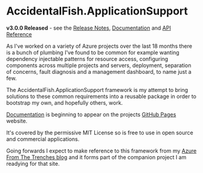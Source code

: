 AccidentalFish.ApplicationSupport
=================================

**v3.0.0 Released** - see the [Release Notes](https://github.com/JamesRandall/AccidentalFish.ApplicationSupport/blob/master/ReleaseNotes/v3.0.0.md), [Documentation](http://jamesrandall.github.io/AccidentalFish.ApplicationSupport/) and [API Reference](http://jamesrandall.github.io/docs/accidentalfish.applicationsupport/)

As I've worked on a variety of Azure projects over the last 18 months there is a bunch of plumbing I've found to be common for example wanting dependency injectable patterns for resource access, configuring components across multiple projects and servers, deployment, separation of concerns, fault diagnosis and a management dashboard, to name just a few.

The AccidentalFish.ApplicationSupport framework is my attempt to bring solutions to these common requirements into a reusable package in order to bootstrap my own, and hopefully others, work.

[Documentation](http://jamesrandall.github.io/AccidentalFish.ApplicationSupport/) is beginning to appear on the projects [GitHub Pages](http://jamesrandall.github.io/AccidentalFish.ApplicationSupport/) website.

It's covered by the permissive MIT License so is free to use in open source and commercial applications.

Going forwards I expect to make reference to this framework from my [Azure From The Trenches blog](http://www.azurefromthetrenches.com) and it forms part of the companion project I am readying for that site.

